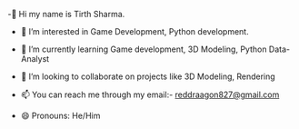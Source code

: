 -👋  Hi my name is Tirth Sharma.

- 👀 I’m interested in Game Development, Python development.
  
- 🌱 I’m currently learning Game development, 3D Modeling, Python Data-Analyst
   
- 💞️ I’m looking to collaborate on projects like 3D Modeling, Rendering
 
- 📫 You can reach me through my email:- reddraagon827@gmail.com
  
- 😄 Pronouns: He/Him
